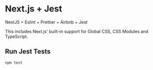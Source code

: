 # Next.js + Jest

NextJS + Eslint + Prettier + Airbnb + Jest

This includes Next.js' built-in support for Global CSS, CSS Modules and TypeScript.

## Run Jest Tests

```bash
npm test
```
